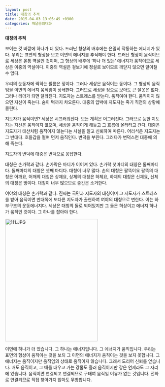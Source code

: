 ```yaml
---
layout: post
title: 대칭의 추적
date: 2015-04-03 13:05:49 +0900
categories: 깨달음의대화
---
```

**대칭의 추적** 

  


보이는 것 바깥에 하나가 더 있다. 드러난 형상의 배후에는 은밀히 작동하는 에너지가 있다. 우리는 표면의 형상을 보고 이면의 에너지를 추적해야 한다. 드러난 형상이 움직이므로 세상은 온통 역설인 것이며, 그 형상의 배후에 ‘하나 더 있는’ 에너지가 움직이므로 세상은 이중의 역설이다. 이중의 역설은 겉보기에 정설로 보이므로 깨닫지 않으면 알아챌 수 없다. 

  


우리의 눈동자에 찍히는 필름은 정이다. 그러나 세상은 움직이는 동이다. 그 형상의 움직임을 이면의 에너지 움직임이 상쇄한다. 그러므로 세상을 정으로 보아도 큰 잘못은 없다. 그러나 리더가 되면 달라진다. 지도자는 스트레스를 받는다. 움직여야 한다. 움직이지 않으면 자신이 죽는다. 숨이 턱까지 차오른다. 대중의 압박에 지도자는 죽기 직전의 상황에 몰린다. 

  


지도자가 움직이면? 세상은 시끄러워진다. 모든 계획은 어그러진다. 그러므로 능한 지도자는 자신은 움직이지 않으며, 세상을 움직이게 해놓고 그 흐름에 올라타고 간다. 대중은 지도자가 태산처럼 움직이지 않는다는 사실을 알고 신뢰하여 따른다. 어리석은 지도자는 그 반대다. 호들갑을 떨며 먼저 움직인다. 변덕을 부린다. 그러다가 변덕스런 대중에 의해 죽는다. 

  


지도자의 변덕에 대중은 변덕으로 응답한다. 

  


대칭은 손가락과 같다. 손가락은 마디가 이어져 있다. 손가락 첫마디의 대칭은 둘째마디다. 둘째마디의 대칭은 셋째 마디다. 대칭이 너무 많다. 손의 대칭은 팔뚝이요 팔뚝의 대칭은 어깨요, 어깨의 대칭은 상체요, 상체의 대칭은 하체요, 하체의 대칭은 신체요, 신체의 대칭은 땅이다. 대칭이 너무 많으므로 중간은 소거한다. 

  


여야의 대칭은 손가락과 같다. 진짜는 국민과 지도자의 대칭이며 그 지도자가 스트레스를 받아 움직이면 반대쪽에 또다른 지도자가 출현하여 여야의 대칭으로 변한다. 이는 하부구조의 운동에너지다. 세상은 대칭의 둘로 되어있지만 그 둘은 허상이고 에너지 하나가 움직인 것이다. 그 하나를 잡아야 한다. 

  



<img src="assets/attach/images/198/242/578/111.JPG" alt="111.JPG" width="300" height="397" />   


  


이면에 하나가 더 있습니다. 그 하나는 에너지입니다. 그 에너지가 움직입니다. 우리는 표면의 형상이 움직이는 것을 보되 그 이면의 에너지가 움직이는 것을 보지 못합니다. 그 에너지는 움직이지만 움직임의 상태로 움직이지 않습니다. 그래서 도리어 신뢰를 얻습니다. 배도 움직이고, 그 배를 태우고 가는 강물도 흘러 움직이지만 강은 언제라도 그 자리에 있습니다. 움직이면 연결되고 연결되므로 구태여 움직일 이유가 없는 것입니다. 전화로 연결되므로 직접 찾아가지 않아도 무방합니다.

